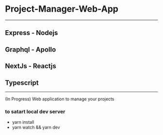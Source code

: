# Project-Manager-Web-App
---
## Express - Nodejs
## Graphql - Apollo 
## NextJs - Reactjs
## Typescript
---
(In Progress) Web application to manage your projects

### to satart local dev server
- yarn install
- yarn watch && yarn dev 
